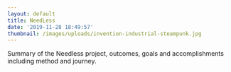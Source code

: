 ```yaml
---
layout: default
title: NeedLess
date: '2019-11-28 18:49:57'
thumbnail: /images/uploads/invention-industrial-steampunk.jpg
---
```

Summary of the Needless project, outcomes, goals and accomplishments including method and journey.
